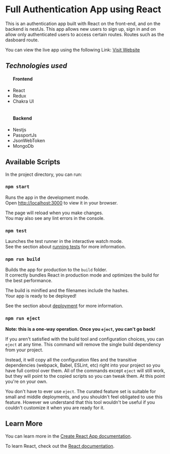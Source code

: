 <h1>Full Authentication App using React</h1>
<p> This is an authentication app built with React on the front-end, and on the backend is nestJs. This app allows new users to sign up, sign in and on allow only authenticated users to access certain routes. Routes such as the dasboard route.
  <br>
  <p> You can view the live app using the following Link:  <a href="https://full-react-auth.netlify.app" target="_blank"> Visit Website </a> </p>
<p>
<h2><em>Technologies used</em></h2>
<ul>
  <h4>Frontend</h4>
  <li>React</li>
  <li>Redux</li>
  <li>Chakra UI</li>
  <br>
  <h4 style="margin-left: '-20px';">Backend</h4>
  <li>Nestjs</li>
  <li>PassportJs</li>
  <li>JsonWebToken</li>
  <li>MongoDb</li>

</ul>

## Available Scripts

In the project directory, you can run:

### `npm start`

Runs the app in the development mode.\
Open [http://localhost:3000](http://localhost:3000) to view it in your browser.

The page will reload when you make changes.\
You may also see any lint errors in the console.

### `npm test`

Launches the test runner in the interactive watch mode.\
See the section about [running tests](https://facebook.github.io/create-react-app/docs/running-tests) for more information.

### `npm run build`

Builds the app for production to the `build` folder.\
It correctly bundles React in production mode and optimizes the build for the best performance.

The build is minified and the filenames include the hashes.\
Your app is ready to be deployed!

See the section about [deployment](https://facebook.github.io/create-react-app/docs/deployment) for more information.

### `npm run eject`

**Note: this is a one-way operation. Once you `eject`, you can't go back!**

If you aren't satisfied with the build tool and configuration choices, you can `eject` at any time. This command will remove the single build dependency from your project.

Instead, it will copy all the configuration files and the transitive dependencies (webpack, Babel, ESLint, etc) right into your project so you have full control over them. All of the commands except `eject` will still work, but they will point to the copied scripts so you can tweak them. At this point you're on your own.

You don't have to ever use `eject`. The curated feature set is suitable for small and middle deployments, and you shouldn't feel obligated to use this feature. However we understand that this tool wouldn't be useful if you couldn't customize it when you are ready for it.

## Learn More

You can learn more in the [Create React App documentation](https://facebook.github.io/create-react-app/docs/getting-started).

To learn React, check out the [React documentation](https://reactjs.org/).
